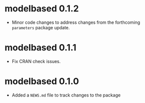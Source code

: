 # modelbased 0.1.2

- Minor code changes to address changes from the forthcoming `parameters` package update.

# modelbased 0.1.1

- Fix CRAN check issues.

# modelbased 0.1.0

- Added a `NEWS.md` file to track changes to the package
